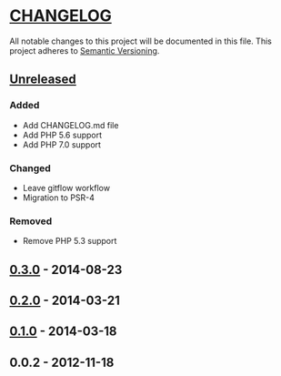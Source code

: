 # [CHANGELOG](http://keepachangelog.com/)
All notable changes to this project will be documented in this file.
This project adheres to [Semantic Versioning](http://semver.org/).

## [Unreleased][unreleased]
### Added
- Add CHANGELOG.md file
- Add PHP 5.6 support
- Add PHP 7.0 support

### Changed
- Leave gitflow workflow
- Migration to PSR-4

### Removed
- Remove PHP 5.3 support

## [0.3.0] - 2014-08-23

## [0.2.0] - 2014-03-21

## [0.1.0] - 2014-03-18

## 0.0.2 - 2012-11-18

[unreleased]: https://github.com/ajgarlag/AjglCsvBundle/compare/0.3.0...master
[0.3.0]: https://github.com/ajgarlag/AjglCsvBundle/compare/0.2.0...0.3.0
[0.2.0]: https://github.com/ajgarlag/AjglCsvBundle/compare/0.1.0...0.2.0
[0.1.0]: https://github.com/ajgarlag/AjglCsvBundle/compare/0.0.2...0.1.0

